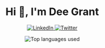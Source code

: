 <h1 align="center">Hi 👋, I'm Dee Grant</h1>

<p align="center">
    <a href="https://www.linkedin.com/in/dee-grant">
        <img src="https://img.shields.io/badge/LinkedIn--_?style=social&logo=linkedin" alt="LinkedIn" />
    </a>
    <a href="https://twitter.com/_DeeGrant">
        <img src="https://img.shields.io/twitter/follow/_DeeGrant?style=social" alt="Twitter" />
    </a>
</p>

<p align="center">
    <img src="https://github-readme-stats.vercel.app/api/top-langs/?username=DeeGrant&hide=Jupyter%20Notebook&langs_count=10&layout=compact" alt="Top languages used" />    
</p>
